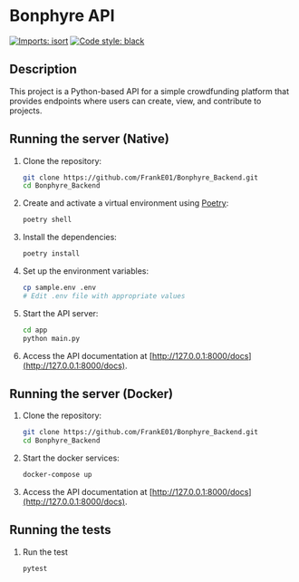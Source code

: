 # Bonphyre API

[![Imports: isort](https://img.shields.io/badge/%20imports-isort-%231674b1?style=flat&labelColor=ef8336)](https://pycqa.github.io/isort/)
[![Code style: black](https://img.shields.io/badge/code%20style-black-000000.svg)](https://github.com/psf/black)

## Description

This project is a Python-based API for a simple crowdfunding platform that provides endpoints where users can create, view, and contribute to
projects.

## Running the server (Native)

1. Clone the repository:
   ```sh
   git clone https://github.com/FrankE01/Bonphyre_Backend.git
   cd Bonphyre_Backend
   ```
2. Create and activate a virtual environment using [Poetry](https://python-poetry.org/):
   ```sh
   poetry shell
   ```
3. Install the dependencies:
   ```sh
   poetry install
   ```
4. Set up the environment variables:

   ```sh
   cp sample.env .env
   # Edit .env file with appropriate values
   ```

5. Start the API server:
   ```sh
   cd app
   python main.py
   ```
6. Access the API documentation at [http://127.0.0.1:8000/docs](http://127.0.0.1:8000/docs).

## Running the server (Docker)

1. Clone the repository:
   ```sh
   git clone https://github.com/FrankE01/Bonphyre_Backend.git
   cd Bonphyre_Backend
   ```
2. Start the docker services:
   ```sh
   docker-compose up
   ```
3. Access the API documentation at [http://127.0.0.1:8000/docs](http://127.0.0.1:8000/docs).


## Running the tests

1. Run the test
   ```sh
   pytest
   ```
